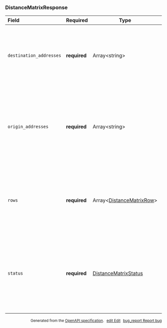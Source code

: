 <!--- This is a generated file, do not edit! -->
<!--- [START maps_http_schema_distancematrixresponse] -->
<h3 class="schema-object" id="DistanceMatrixResponse">DistanceMatrixResponse</h3>

| Field                   | Required     | Type                                                                     | Description                                                                                                                                                                                                                                                         |
| :---------------------- | ------------ | ------------------------------------------------------------------------ | ------------------------------------------------------------------------------------------------------------------------------------------------------------------------------------------------------------------------------------------------------------------- |
| `destination_addresses` | **required** | Array&lt;string&gt;                                                      | <div class="nonref-property-description"><p>An array of addresses as returned by the API from your original request. As with origin_addresses, these are localized if appropriate.</p></div>                                                                        |
| `origin_addresses`      | **required** | Array&lt;string&gt;                                                      | <div class="nonref-property-description"><p>An array of addresses as returned by the API from your original request. These are formatted by the geocoder and localized according to the language parameter passed with the request.</p></div>                       |
| `rows`                  | **required** | Array&lt;[DistanceMatrixRow](#DistanceMatrixRow "DistanceMatrixRow")&gt; | <div class="ref-property-description"><p>An array of elements, which in turn each contain a <code>status</code>, <code>duration</code>, and <code>distance</code> element.</p><p>See <a href="#DistanceMatrixRow">DistanceMatrixRow</a> for more information.</div> |
| `status`                | **required** | [DistanceMatrixStatus](#DistanceMatrixStatus "DistanceMatrixStatus")     | <div class="ref-property-description"><p>Contains the status of the request, and may contain debugging information to help you track down why the request failed.</p><p>See <a href="#DistanceMatrixStatus">DistanceMatrixStatus</a> for more information.</div>    |

<p style="text-align: right; font-size: smaller;">Generated from the <a class="gc-analytics-event" data-category="GMP" data-label="openapi-github" href="https://github.com/googlemaps/openapi-specification" title="Google Maps Platform OpenAPI Specification" class="external">OpenAPI specification</a>.
<a class="gc-analytics-event" data-category="GMP" data-label="openapi-github-maps-http-schema-distancematrixresponse" data-action="edit" style="margin-left: 5px;" href="https://github.com/googlemaps/openapi-specification/blob/main/specification/schemas/DistanceMatrixResponse.yml" title="Edit on GitHub"><span class="material-icons">edit</span> Edit</a>
<a class="gc-analytics-event" data-category="GMP" data-label="openapi-github-maps-http-schema-distancematrixresponse" data-action="bug" style="margin-left: 5px;" href="https://github.com/googlemaps/openapi-specification/issues/new?assignees=&labels=type%3A+bug%2C+triage+me&template=bug_report.md&title=[schemas] Bug - DistanceMatrixResponse" title="File bug for schemas on GitHub"><span class="material-icons">bug_report</span> Report bug</a>
</p>

<!--- [END maps_http_schema_distancematrixresponse] -->
